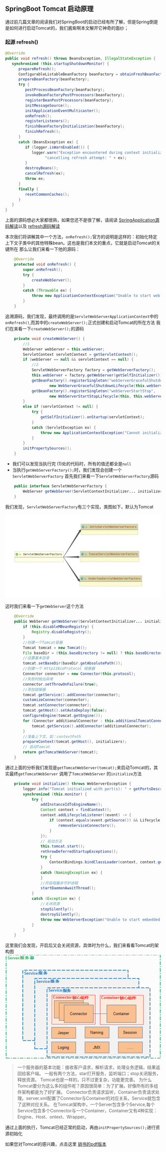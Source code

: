 ## SpringBoot Tomcat 启动原理

通过前几篇文章的阅读我们对SpringBoot的启动已经有所了解，但是Spring倒是是如何进行启动Tomcat的，我们酱紫啊本文解开它神奇的面纱；

### 起源 refresh()

```java
@Override
public void refresh() throws BeansException, IllegalStateException {
   synchronized (this.startupShutdownMonitor) {
      prepareRefresh();
      ConfigurableListableBeanFactory beanFactory = obtainFreshBeanFactory();
      prepareBeanFactory(beanFactory);
      try {
         postProcessBeanFactory(beanFactory);
         invokeBeanFactoryPostProcessors(beanFactory);
         registerBeanPostProcessors(beanFactory);
         initMessageSource();.
         initApplicationEventMulticaster();
         onRefresh();
         registerListeners();
         finishBeanFactoryInitialization(beanFactory);
         finishRefresh();
      }
      catch (BeansException ex) {
         if (logger.isWarnEnabled()) {
            logger.warn("Exception encountered during context initialization - " +
                  "cancelling refresh attempt: " + ex);
         }
         destroyBeans();
         cancelRefresh(ex);
         throw ex;
      }
      finally {
         resetCommonCaches();
      }
   }
}
```
上面的源码想必大家都很熟，如果您还不是很了解，请阅读 [SpringApplication源码解读](SpringApplication.md)以及 [refresh源码解读](refresh.md) 

本次我们将讲解其中一个方法，`onRefresh();`官方的说明是这样的：初始化特定上下文子类中的其他特殊bean。这也是我们本文的重点，它就是启动Tomcat的关键所在
那么让我们来看一下他的源码：
```java
	@Override
	protected void onRefresh() {
		super.onRefresh();
		try {
			createWebServer();
		}
		catch (Throwable ex) {
			throw new ApplicationContextException("Unable to start web server", ex);
		}
	}
```
追溯源码，我们发现，最终调用的是`ServletWebServerApplicationContext`中的`onRefresh()`,而其中的`createWebServer();`正式创建和启动Tomcat的所在方法
我们在来看一下`createWebServer();`的源码

```java
    private void createWebServer() {
        //1
    	WebServer webServer = this.webServer;
    	ServletContext servletContext = getServletContext();
    	if (webServer == null && servletContext == null) {
            //2
    		ServletWebServerFactory factory = getWebServerFactory();
    		this.webServer = factory.getWebServer(getSelfInitializer());
    		getBeanFactory().registerSingleton("webServerGracefulShutdown",
    				new WebServerGracefulShutdownLifecycle(this.webServer));
    		getBeanFactory().registerSingleton("webServerStartStop",
    				new WebServerStartStopLifecycle(this, this.webServer));
    	}
    	else if (servletContext != null) {
    		try {
    			getSelfInitializer().onStartup(servletContext);
    		}
    		catch (ServletException ex) {
    			throw new ApplicationContextException("Cannot initialize servlet context", ex);
    		}
    	}
    	initPropertySources();
    }
```
- 我们可以发现当执行完 (1)处的代码时，所有的值还都全是`null`
- 当执行`getWebServerFactory();`时，我们发现会创建一个`ServletWebServerFactory`
首先我们来看一下`ServletWebServerFactory`源码
```java
    public interface ServletWebServerFactory {
        WebServer getWebServer(ServletContextInitializer... initializers);
    }
```
我们发现，`ServletWebServerFactory`有三个实现，类图如下，默认为Tomcat

![ServletWebServerFactory](../../../doc/spring/Servlet.png)

这时我们来看一下`getWebServer`这个方法

```java
	@Override
	public WebServer getWebServer(ServletContextInitializer... initializers) {
		if (this.disableMBeanRegistry) {
			Registry.disableRegistry();
		}
        //创建一个Tomcat容器          
		Tomcat tomcat = new Tomcat();
		File baseDir = (this.baseDirectory != null) ? this.baseDirectory : createTempDir("tomcat");
		//设置基本目录
		tomcat.setBaseDir(baseDir.getAbsolutePath());
        //创建一个 Http11NioProtocol 链接器
		Connector connector = new Connector(this.protocol);
        //失败时抛出异常
		connector.setThrowOnFailure(true);
		//添加链接器
		tomcat.getService().addConnector(connector);
		customizeConnector(connector);
		tomcat.setConnector(connector);
		tomcat.getHost().setAutoDeploy(false);
		configureEngine(tomcat.getEngine());
		for (Connector additionalConnector : this.additionalTomcatConnectors) {
			tomcat.getService().addConnector(additionalConnector);
		}
        //准备上下文，如：contextPath
		prepareContext(tomcat.getHost(), initializers);
        // 启动Tomcat
		return getTomcatWebServer(tomcat);
	}
```
通过上面的分析我们发现是`getTomcatWebServer(tomcat);`来启动Tomcat的，其实最终`getTomcatWebServer` 调用了`TomcatWebServer`
的`initialize`方法

```java
	private void initialize() throws WebServerException {
		logger.info("Tomcat initialized with port(s): " + getPortsDescription(false));
		synchronized (this.monitor) {
			try {
				addInstanceIdToEngineName();
				Context context = findContext();
				context.addLifecycleListener((event) -> {
					if (context.equals(event.getSource()) && Lifecycle.START_EVENT.equals(event.getType())) {
						removeServiceConnectors();
					}
				});
                // 启动方法
				this.tomcat.start();
				rethrowDeferredStartupExceptions();
				try {
					ContextBindings.bindClassLoader(context, context.getNamingToken(), getClass().getClassLoader());
				}
				catch (NamingException ex) {
				}
                //开启阻塞非守护进程                    
				startDaemonAwaitThread();
			}
			catch (Exception ex) {
                //关闭资源    
				stopSilently();
				destroySilently();
				throw new WebServerException("Unable to start embedded Tomcat", ex);
			}
		}
	}
```
这里我们会发现，开启后又会关闭资源，具体时为什么，我们来看看Tomcat的架构图
![Tomcat架构](../../../doc/spring/tomcat.png)

>一个服务器的基本功能：接收客户请求，解析请求，处理业务逻辑，结果返回给客户端。
 一般有两个方法，star打开服务，监听端口；stop关闭服务，释放资源。
 Tomcat也是一样的，只不过更复杂，功能更完善。
 为什么Tomcat要分为这么多的组件呢？原因很简单：为了扩展。好像所有的多组件架构都是为了好扩展。
 Connector负责请求监听，Container负责请求处理。server.xml配置了Connector与Container的对应关系，Service就包含了这种对应关系。
 在Tomcat架构中，一个Server包含多个Service,每个Service包含多个Connector与一个Container，Container又有4种实现：Engine、Host、ontext、Wrapper。

通过上面的执行，Tomcat已经正常的启动，再由`initPropertySources();`进行资源初始化

如果您对Tomcat的感兴趣，点击这里 [销书的pdf版本](https://github.com/yanghaiji/Programmer-Learning-materials)